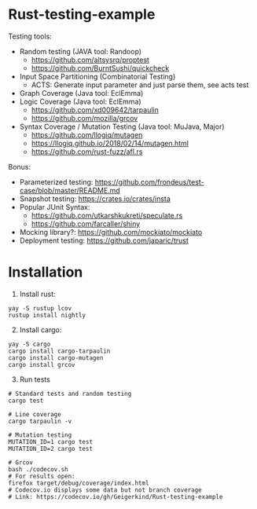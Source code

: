 # Rust-testing-example
Testing tools:
* Random testing (JAVA tool: Randoop)
    * https://github.com/altsysrq/proptest
    * https://github.com/BurntSushi/quickcheck
* Input Space Partitioning (Combinatorial Testing)
    * ACTS: Generate input parameter and just parse them, see acts test
* Graph Coverage (Java tool: EclEmma)
* Logic Coverage (Java tool: EclEmma)
    * https://github.com/xd009642/tarpaulin
    * https://github.com/mozilla/grcov
* Syntax Coverage / Mutation Testing (Java tool: MuJava, Major)
    * https://github.com/llogiq/mutagen
    * https://llogiq.github.io/2018/02/14/mutagen.html
    * https://github.com/rust-fuzz/afl.rs

Bonus:
* Parameterized testing: https://github.com/frondeus/test-case/blob/master/README.md
* Snapshot testing: https://crates.io/crates/insta
* Popular JUnit Syntax:
   * https://github.com/utkarshkukreti/speculate.rs
   * https://github.com/farcaller/shiny
* Mocking library?: https://github.com/mockiato/mockiato
* Deployment testing: https://github.com/japaric/trust
    
# Installation
1. Install rust:
```shell script
yay -S rustup lcov
rustup install nightly
```
2. Install cargo:
```shell script
yay -S cargo
cargo install cargo-tarpaulin
cargo install cargo-mutagen
cargo install grcov
```
3. Run tests
```shell script
# Standard tests and random testing
cargo test

# Line coverage
cargo tarpaulin -v

# Mutation testing
MUTATION_ID=1 cargo test
MUTATION_ID=2 cargo test

# Grcov
bash ./codecov.sh
# For results open:
firefox target/debug/coverage/index.html
# Codecov.io displays some data but not branch coverage
# Link: https://codecov.io/gh/Geigerkind/Rust-testing-example
```
